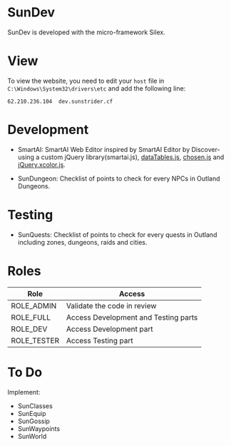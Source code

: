 # SunDev
SunDev is developed with the micro-framework Silex.

# View
To view the website, you need to edit your `host` file in `C:\Windows\System32\drivers\etc` and add the following line:
```
62.210.236.104  dev.sunstrider.cf
```

# Development
* SmartAI:
  SmartAI Web Editor inspired by SmartAI Editor by Discover- using a custom jQuery library(smartai.js), [dataTables.js](http://www.datatables.net/), [chosen.js](http://harvesthq.github.io/chosen/) and [jQuery.xcolor.js](https://github.com/infusion/jQuery-xcolor).

* SunDungeon:
  Checklist of points to check for every NPCs in Outland Dungeons.

# Testing
* SunQuests:
  Checklist of points to check for every quests in Outland including zones, dungeons, raids and cities.

# Roles
| Role  		| Access      							|
|---------------|---------------------------------------|
| ROLE_ADMIN    | Validate the code in review           |
| ROLE_FULL     | Access Development and Testing parts  |
| ROLE_DEV      | Access Development part               |
| ROLE_TESTER   | Access Testing part                   |

# To Do
Implement:
* SunClasses
* SunEquip
* SunGossip
* SunWaypoints
* SunWorld